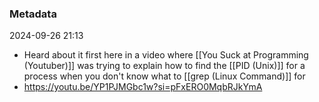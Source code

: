 ### Metadata
2024-09-26 21:13
- Heard about it first here in a video where [[You Suck at Programming (Youtuber)]] was trying to explain how to find the [[PID (Unix)]] for a process when you don't know what to [[grep (Linux Command)]] for  
- https://youtu.be/YP1PJMGbc1w?si=pFxERO0MqbRJkYmA